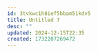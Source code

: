 ```yaml
---
id: 3tvkwc1h8ief5bbam51kdv5
title: Untitled 7
desc: ""
updated: 2024-12-15T22:35
created: 1732207269472
---
```

